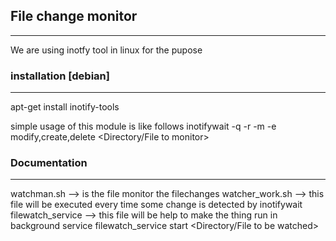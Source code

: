 
## File change monitor
--------------

We are using inotfy tool in linux for the pupose
### installation [debian]
-------------
apt-get install inotify-tools

simple usage of this module is like follows
    inotifywait -q -r -m -e modify,create,delete <Directory/File to monitor>

### Documentation
----------------
watchman.sh --> is the file monitor the filechanges
watcher_work.sh --> this file will be executed every time some change is detected by inotifywait
filewatch_service --> this file will be help to make the thing run in background
    service filewatch_service start <Directory/File to be watched>

